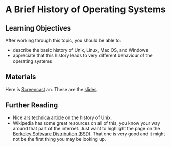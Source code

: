 # A Brief History of Operating Systems

## Learning Objectives

After working through this topic, you should be able to:

- describe the basic history of Unix, Linux, Mac OS, and Windows
- appreciate that this history leads to very different behaviour of the operating
  systems

## Materials

Here is [Screencast](https://player.uni-bonn.educast.nrw/xxx) an. These are the
[slides](background-os_history.pdf).

## Further Reading

- Nice
  [ars technica article](https://arstechnica.com/gadgets/2019/08/unix-at-50-it-starts-with-a-mainframe-a-gator-and-three-dedicated-researchers)
  on the history of Unix.
- Wikipedia has some great resources on all of this, you know your way around that part
  of the internet. Just want to highlight the page on the
  [Berkeley Software Distribution (BSD)](https://en.wikipedia.org/wiki/Berkeley_Software_Distribution).
  That one is very good and it might not be the first thing you may be looking up.
